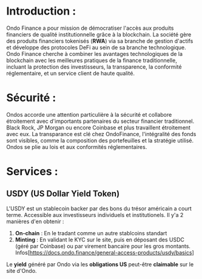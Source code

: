 # Introduction :

Ondo Finance a pour mission de démocratiser l'accès aux produits financiers de qualité institutionnelle grâce à la blockchain. La société gère des produits financiers tokenisés (**RWA**) via sa branche de gestion d'actifs et développe des protocoles DeFi au sein de sa branche technologique. Ondo Finance cherche à combiner les avantages technologiques de la blockchain avec les meilleures pratiques de la finance traditionnelle, incluant la protection des investisseurs, la transparence, la conformité réglementaire, et un service client de haute qualité.

# Sécurité :

Ondos accorde une attention particulière à la sécurité et collabore étroitement avec d'importants partenaires du secteur financier traditionnel. Black Rock, JP Morgan ou encore Coinbase et plus travaillent étroitement avec eux. La transparance est clé chez OndoFinance, l'intégralité des fonds sont visibles, comme la composition des portefeuilles et la stratégie utilisé. Ondos se plie au lois et aux conformités réglementaires.

# Services :

## USDY (US Dollar Yield Token)

L'USDY est un stablecoin backer par des bons du trésor américain a court terme. Accessible aux investisseurs individuels et institutionels.
Il y'a 2 manières d'en obtenir :

1. **On-chain** : En le tradant comme un autre stablcoins standart
2. **Minting** : En validant le KYC sur le site, puis en déposant des USDC (géré par Coinbase) ou par virement bancaire pour les gros montants. Infos[https://docs.ondo.finance/general-access-products/usdy/basics]

Le **yield** généré par Ondo via les **obligations US** peut-être **claimable** sur le site d'Ondo.

